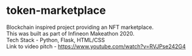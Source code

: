 # token-marketplace
Blockchain inspired project providing an NFT marketplace.  
This was built as part of Infineon Makeathon 2020.    
Tech Stack - Python, Flask, HTML/CSS  
Link to video pitch - https://www.youtube.com/watch?v=RVJPse242G4
